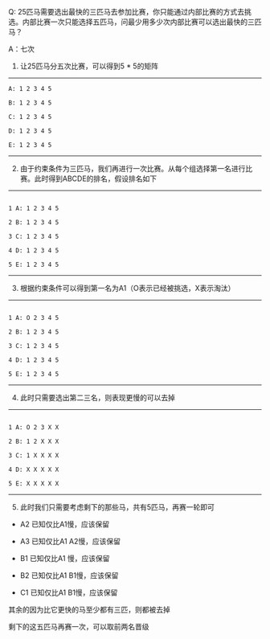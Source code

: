Q: 25匹马需要选出最快的三匹马去参加比赛，你只能通过内部比赛的方式去挑选。内部比赛一次只能选择五匹马，问最少用多少次内部比赛可以选出最快的三匹马？

A：七次

1. 让25匹马分五次比赛，可以得到5 * 5的矩阵

-------------------

```
A: 1 2 3 4 5

B: 1 2 3 4 5

C: 1 2 3 4 5

D: 1 2 3 4 5

E: 1 2 3 4 5
```

-------------------

2. 由于约束条件为三匹马，我们再进行一次比赛。从每个组选择第一名进行比赛。此时得到ABCDE的排名，假设排名如下

-------------------
```

1 A: 1 2 3 4 5

2 B: 1 2 3 4 5

3 C: 1 2 3 4 5

4 D: 1 2 3 4 5

5 E: 1 2 3 4 5
```

-------------------

3. 根据约束条件可以得到第一名为A1（O表示已经被挑选，X表示淘汰）

-------------------
```

1 A: O 2 3 4 5

2 B: 1 2 3 4 5

3 C: 1 2 3 4 5

4 D: 1 2 3 4 5

5 E: 1 2 3 4 5
```

-------------------

4. 此时只需要选出第二三名，则表现更慢的可以去掉

-------------------
```

1 A: O 2 3 X X

2 B: 1 2 X X X

3 C: 1 X X X X

4 D: X X X X X

5 E: X X X X X
```

-------------------

5. 此时我们只需要考虑剩下的那些马，共有5匹马，再赛一轮即可

- A2 已知仅比A1慢，应该保留

- A3 已知仅比A1 A2慢，应该保留

- B1 已知仅比A1 慢，应该保留

- B2 已知仅比A1 B1慢，应该保留

- C1 已知仅比A1 B1慢，应该保留

其余的因为比它更快的马至少都有三匹，则都被去掉

剩下的这五匹马再赛一次，可以取前两名晋级
